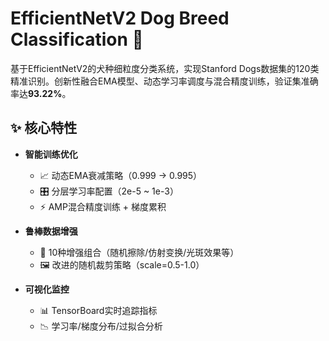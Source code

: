 # EfficientNetV2 Dog Breed Classification 🐶

基于EfficientNetV2的犬种细粒度分类系统，实现Stanford Dogs数据集的120类精准识别。创新性融合EMA模型、动态学习率调度与混合精度训练，验证集准确率达**93.22%**。

## ✨ 核心特性

- **智能训练优化**
  - 📈 动态EMA衰减策略（0.999 → 0.995）
  - 🎛️ 分层学习率配置（2e-5 ~ 1e-3）
  - ⚡ AMP混合精度训练 + 梯度累积

- **鲁棒数据增强**
  - 🔄 10种增强组合（随机擦除/仿射变换/光斑效果等）
  - 🖼️ 改进的随机裁剪策略（scale=0.5-1.0）

- **可视化监控**
  - 📊 TensorBoard实时追踪指标
  - 📉 学习率/梯度分布/过拟合分析
